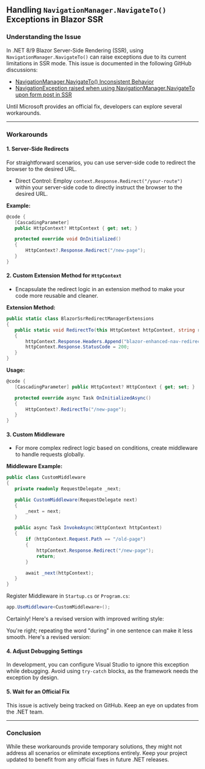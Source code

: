 ## Handling `NavigationManager.NavigateTo()` Exceptions in Blazor SSR

### Understanding the Issue

In .NET 8/9 Blazor Server-Side Rendering (SSR), using `NavigationManager.NavigateTo()` can raise exceptions due to its current limitations in SSR mode. This issue is documented in the following GitHub discussions:  
- [NavigationManager.NavigateTo() Inconsistent Behavior](https://github.com/dotnet/aspnetcore/issues/53996)  
- [NavigationException raised when using NavigationManager.NavigateTo upon form post in SSR](https://github.com/dotnet/aspnetcore/issues/50478)

Until Microsoft provides an official fix, developers can explore several workarounds.

---

### Workarounds

#### 1. Server-Side Redirects
For straightforward scenarios, you can use server-side code to redirect the browser to the desired URL.
- Direct Control: Employ `context.Response.Redirect("/your-route")` within your server-side code to directly instruct the browser to the desired URL.

 **Example:**

 ```csharp
@code {
    [CascadingParameter] 
    public HttpContext? HttpContext { get; set; }

    protected override void OnInitialized()
    {
        HttpContext?.Response.Redirect("/new-page");
    }
}
 ```

#### 2. Custom Extension Method for `HttpContext`
- Encapsulate the redirect logic in an extension method to make your code more reusable and cleaner.

 **Extension Method:**

 ```csharp
public static class BlazorSsrRedirectManagerExtensions 
{
    public static void RedirectTo(this HttpContext httpContext, string redirectionUrl) 
    {
        httpContext.Response.Headers.Append("blazor-enhanced-nav-redirect-location", redirectionUrl);
        httpContext.Response.StatusCode = 200;
    }
}
 ```

 **Usage:**

 ```csharp
@code {
    [CascadingParameter] public HttpContext? HttpContext { get; set; }

    protected override async Task OnInitializedAsync()
    {
        HttpContext?.RedirectTo("/new-page");
    }
}
 ```

#### 3. Custom Middleware
- For more complex redirect logic based on conditions, create middleware to handle requests globally.

 **Middleware Example:**

 ```csharp
public class CustomMiddleware
{
    private readonly RequestDelegate _next;

    public CustomMiddleware(RequestDelegate next)
    {
        _next = next;
    }

    public async Task InvokeAsync(HttpContext httpContext)
    {
        if (httpContext.Request.Path == "/old-page")
        {
            httpContext.Response.Redirect("/new-page");
            return;
        }

        await _next(httpContext);
    }
}
 ```

 Register Middleware in `Startup.cs` or `Program.cs`:

 ```csharp
app.UseMiddleware<CustomMiddleware>();
 ```

Certainly! Here's a revised version with improved writing style:

You're right; repeating the word "during" in one sentence can make it less smooth. Here's a revised version:

#### 4. Adjust Debugging Settings

In development, you can configure Visual Studio to ignore this exception while debugging. Avoid using `try-catch` blocks, as the framework needs the exception by design.

#### 5. Wait for an Official Fix
This issue is actively being tracked on GitHub. Keep an eye on updates from the .NET team.

---
### Conclusion

While these workarounds provide temporary solutions, they might not address all scenarios or eliminate exceptions entirely. Keep your project updated to benefit from any official fixes in future .NET releases.
